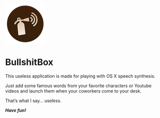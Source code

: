 ![](icon.png)

# BullshitBox

This useless application is made for playing with OS X speech synthesis.

Just add some famous words from your favorite characters or Youtube videos and
launch them when your coworkers come to your desk.

That’s what I say… useless.

***Have fun!***